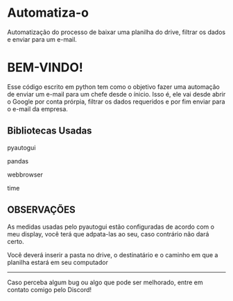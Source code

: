 # Automatiza-o
Automatização do processo de baixar uma planilha do drive, filtrar os dados e enviar para um e-mail.

<h1>BEM-VINDO!</h1>

<p>Esse código escrito em python tem como o objetivo fazer uma automação de enviar um e-mail para um chefe desde o ínicio. Isso é, ele vai desde abrir o Google por conta prórpia, filtrar os dados requeridos e por fim enviar para o e-mail da empresa. </p>

<h2>Bibliotecas Usadas</h2>
<p>pyautogui</p>
<p>pandas</p>
<p>webbrowser</p>
<p>time</p>

<h2>OBSERVAÇÕES</h2>
<p>As medidas usadas pelo pyautogui estão configuradas de acordo com o meu display, você terá que adpata-las ao seu, caso contrário não dará certo.</p>
<p>Você deverá inserir a pasta no drive, o destinatário e o caminho em que a planilha estará em seu computador </p>

--------

Caso perceba algum bug ou algo que pode ser melhorado, entre em contato comigo pelo Discord! 


